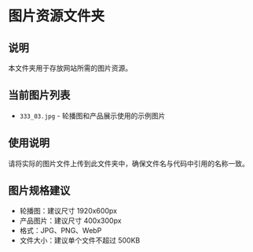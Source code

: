 # 图片资源文件夹

## 说明
本文件夹用于存放网站所需的图片资源。

## 当前图片列表
- `333_03.jpg` - 轮播图和产品展示使用的示例图片

## 使用说明
请将实际的图片文件上传到此文件夹中，确保文件名与代码中引用的名称一致。

## 图片规格建议
- 轮播图：建议尺寸 1920x600px
- 产品图片：建议尺寸 400x300px
- 格式：JPG、PNG、WebP
- 文件大小：建议单个文件不超过 500KB